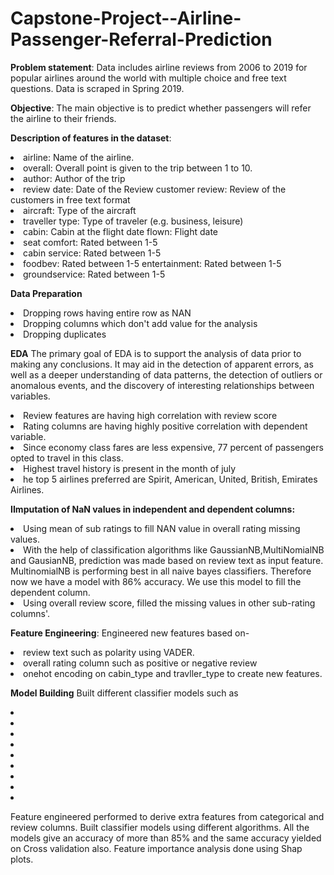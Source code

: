 # Capstone-Project--Airline-Passenger-Referral-Prediction
<p><b>Problem statement</b>: Data includes airline reviews from 2006 to 2019 for popular airlines around the world with multiple choice and free text questions. Data is scraped in Spring 2019.</p> 

<p><b>Objective</b>: The main objective is to predict whether passengers will refer the airline to their friends.</p>

<p><b>Description of features in the dataset</b>:
  <li>airline: Name of the airline.</li>
  <li>overall: Overall point is given to the trip between 1 to 10.</li>
   <li>author: Author of the trip</li>
   <li>review date: Date of the Review customer review: Review of the customers in free text format</li>
   <li>aircraft: Type of the aircraft</li>
   <li>traveller type: Type of traveler (e.g. business, leisure)</li>
   <li>cabin: Cabin at the flight date flown: Flight date</li>
  <li>seat comfort: Rated between 1-5</li>
   <li>cabin service: Rated between 1-5</li>
   <li>foodbev: Rated between 1-5 entertainment: Rated between 1-5</li>
   <li>groundservice: Rated between 1-5</li></p>
   
  <p><b>Data Preparation</b></p>
   <li> Dropping rows having entire row as NAN</li>
   <li>Dropping columns which don't add value for the analysis</li>
  <li>Dropping duplicates</li><p>
<p><b>EDA</b>
  The primary goal of EDA is to support the analysis of data prior to making any conclusions. It may aid in the detection of apparent errors, as well as a deeper understanding of data patterns, the detection of outliers or anomalous events, and the discovery of interesting relationships between variables.
  
   <li> Review features are having high correlation with review score</li>
   <li>Rating columns are having highly positive correlation with dependent variable.</li>
   <li>Since economy class fares are less expensive, 77 percent of passengers opted to travel in this class.</li>
   <li>Highest travel history is present in the month of july</li>
   <li>he top 5 airlines preferred are Spirit, American, United, British, Emirates Airlines.</li><p>
     
  <p><b>IImputation of NaN values in independent and dependent columns:</b>
 <li>Using mean of sub ratings to fill NAN value in overall rating missing values.
<li>With the help of classification algorithms like GaussianNB,MultiNomialNB and GausianNB, prediction was made based on review text as input feature.
MultinomialNB is performing best in all naive bayes classifiers. Therefore now we have a model with 86% accuracy. We use this model to fill the dependent column.</li>
 <li>Using overall review score, filled the missing values in other sub-rating columns'.
</li>
</p>

<p><b>Feature Engineering</b>:
  Engineered new features based on-
  <li> review text such as polarity using VADER.</li>
  <li>overall rating column such as positive or negative review</li>
  <li>onehot encoding on cabin_type and travller_type to create new features.
</p>

<p><b>Model Building</b>
  Built different classifier models such as
  <li></li>
  <li></li>
  <li></li>
  <li></li>
  <li></li>
  <li></li>
  <li></li>
  <li></li>
  <li></li>
</p>
Feature engineered performed to derive extra features from categorical and review columns. 
Built classifier models using different algorithms.
All the models give an accuracy of more than 85% and the same accuracy yielded on Cross validation also. 
Feature importance analysis done using Shap plots.
